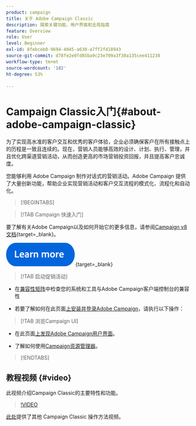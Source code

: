 ```yaml
---
product: campaign
title: 关于 Adobe Campaign Classic
description: 探索关键功能、用户界面和全局指南
feature: Overview
role: User
level: Beginner
exl-id: 8febceb0-9694-4045-a630-a7ff2fd18943
source-git-commit: d78fe2e0fd85ba9c23e709a3f30a135cee411230
workflow-type: tm+mt
source-wordcount: '182'
ht-degree: 53%

---
```


# Campaign Classic入门{#about-adobe-campaign-classic}

为了实现高水准的客户交互和优秀的客户体验，企业必须确保客户在所有接触点上的历程是一致且连续的。现在，营销人员能够高效的设计、计划、执行、管理，并且优化跨渠道营销活动，从而创造更高的市场营销投资回报，并且提高客户忠诚度。

您能够利用 Adobe Campaign 制作对话式的营销活动。Adobe Campaign 提供了大量创新功能，帮助企业实现营销活动和客户交互流程的模式化、流程化和自动化。


>[!BEGINTABS]

>[!TAB Campaign 快速入门]

要了解有关Adobe Campaign以及如何开始它的更多信息，请参阅[Campaign v8文档](https://experienceleague.adobe.com/en/docs/campaign/campaign-v8/new/get-started){target=_blank}。

[![image](../../assets/do-not-localize/learn-more-button.svg)](https://experienceleague.adobe.com/en/docs/campaign/campaign-v8/new/get-started){target=_blank}

>[!TAB 启动促销活动]

* 在[兼容性矩阵](../../rn/using/compatibility-matrix.md#ClientConsoleoperatingsystems)中检查您的系统和工具与Adobe Campaign客户端控制台的兼容性

* 若要了解如何在此页面[上安装并登录Adobe Campaign &#x200B;](launching-adobe-campaign.md)，请执行以下操作：


>[!TAB 浏览Campaign UI]

* 在此页面[上发现Adobe Campaign用户界面](adobe-campaign-workspace.md)。

* 了解如何使用[Campaign资源管理器](adobe-campaign-workspace.md#use-adobe-campaign-explorer)。


>[!ENDTABS]

<!--

## Key capabilities {#key-capabilities}

Adobe Campaign provides a platform for designing cross-channel customer experiences and provides an environment for visual campaign orchestration, real time interaction management and cross channel execution.

The marketing campaign cycle in Adobe Campaign illustrates the main areas of functionality of the product:

![](assets/d_ncs_user_emarketing.png)

### Integrated customer profile {#integrated-customer-profile}

Profiles (customers, prospects, newsletter subscribers, etc.) are centralized in the Adobe Campaign database. There are many possible mechanisms for acquiring profiles and building up this database: on-line collection via web forms, manual or automatic import of text files, replication with company databases or other information systems. With Adobe Campaign, you can incorporate marketing history, purchase information, preferences, CRM data, and any relevant PII data in a consolidated view to analyze and take action.

In Adobe Campaign, recipients are the default profiles targeted for sending deliveries (emails, SMS, etc.). Thanks to the recipient data that are stored in the database, you will be able to filter the target that will receive any given delivery and to add personalization data in your delivery contents. Other types of profiles exist in the database. They are designed for different uses. For example, seed profiles are made to test your deliveries before they are sent to the final target.

Profile management basics are explained in [About profiles](../../platform/using/about-profiles.md).

### Targeted segmentation {#targeted-segmentation}

Adobe Campaign has powerful, user-friendly segmentation and targeting features that let you create highly targeted, differentiated offers. The descriptive analysis functionality lets you analyze information upstream and downstream of your marketing campaigns, and the filter management and [graphical query editor](../../platform/using/about-queries-in-campaign.md) functionality lets you filter your subscriber population and sample or create target groups based on an unlimited number of criteria. The analysis and targeting features are described in [this page](../../reporting/using/about-descriptive-analysis.md) and in the [Creating filters](../../platform/using/creating-filters.md) section.

The advanced Data Management functionality extends the data processing capabilities. It simplifies and optimizes the targeting process by including data not modeled in the datamart. This functionality is detailed in [this page](../../workflow/using/targeting-data.md#data-management).

### Cross-channel campaign orchestration {#cross-channel-campaign-orchestration}

Adobe Campaign lets you design and orchestrate targeted and personalized campaigns on multiple channels: email, direct mail, SMS, push notification. A single interface provides you with all the functions required to schedule, orchestrate, configure, personalize, automate, execute, and measure all your campaigns and communications. For more on scheduling and executing campaigns, refer to [this page](../../campaign/using/setting-up-marketing-campaigns.md).

### Personalization and real-time interaction {#personalization-and-real-time-interaction}

Attract your customers' attention and improve response rates thanks to the advanced personalization of message content and headers based on customer profiles and preferences. For more on message content management and personalization, refer to [this page](../../delivery/using/about-personalization.md). Collaborative management of content, notification and approval circuits are detailed in [this section](../../mrm/using/about-marketing-resource-management.md).

### Analysis and reporting {#analysis-and-reporting}

Adobe Campaign lets you monitor and interpret the behavior of your customers by gradually enriching their data and profiles. The reporting and analysis tools let you capitalize on each new campaign, target your marketing initiatives better, and optimize their impact and return on investment. Refer to [this page](../../reporting/using/delivery-reports.md) for more information.

### Adobe Experience Cloud integrations {#adobe-experience-cloud-integrations}

You can combine the delivery functionalities and advanced campaign management functionalities of Adobe Campaign with a set of solutions created to help you personalize your users' experience: Adobe Experience Manager, Adobe Analytics, Adobe Target or Adobe Experience Cloud triggers for example. You can also integrate to Adobe IMS and login to Campaign with your Adobe ID. For more on cross-solution and authentication integrations, refer to [this section](../../integrations/using/about-adobe-id.md).

## Core capabilities and add-ons {#core-capabilities-and-add-ons}

Adobe Campaign offers a set of capabilities to help you implementing and optimizing the conversational marketing functionalities depending on your needs and your architecture. Some of them are core capabilities and some depend on the installation of a package and on your configuration. A detailed product description is available here: [Adobe Campaign product description](https://helpx.adobe.com/legal/product-descriptions/adobe-campaign-managed-cloud-services.html){target="_blank"}.

The following capabilities are available. Depending on your license agreement, some of these capabilities can be available or not in your instance.

* [Channels](../../delivery/using/steps-about-delivery-creation-steps.md) - design and send deliveries on various channels: email, SMS, Line, mobile app, direct mail,
* [Campaign](../../campaign/using/designing-marketing-campaigns.md) - orchestrate cross-channel campaigns,
* [MRM](../../mrm/using/about-marketing-resource-management.md) - manage marketing resources and budgets,
* [Interaction](../../interaction/using/interaction-and-offer-management.md) - managing offers with Campaign,
* [Message Center](../../message-center/using/about-transactional-messaging.md) - send transactional messages by email, SMS or on mobile app,
* [Social Marketing](../../social/using/about-social-marketing.md) - communicate on social media: Facebook, X (formerly known as Twitter),
* [Workflow](../../workflow/using/about-workflows.md) / Data Management - automate processes and manage data with workflows,
* [Web applications](../../web/using/about-web-applications.md) - create web pages and forms,
* [Survey Manager](../../surveys/using/about-surveys.md) - create online surveys and polls,
* [Content Manager](../../delivery/using/about-content-management.md) - manage email content,
* [Distributed Marketing](../../distributed/using/about-distributed-marketing.md) - coordinate campaigns for central/local agencies,
* [Response Manager](../../response/using/about-response-manager.md) - manage customer response,
* [Connectors](../../platform/using/about-connectors.md) - use connectors to communicate with external solutions and database engines,
* [Web Services](../../configuration/using/about-web-services.md) - use Campaign through APIs/Web Services,
* [Reporting](../../reporting/using/about-adobe-campaign-reporting-tools.md) - access built-in reports, analyze data and design your own reports.

-->

## 教程视频 {#video}

此视频介绍Campaign Classic的主要特性和功能。

>[!VIDEO](https://video.tv.adobe.com/v/35129?quality=12)

[此处](https://experienceleague.adobe.com/docs/campaign-classic-learn/tutorials/overview.html?lang=zh-Hans)提供了其他 Campaign Classic 操作方法视频。
